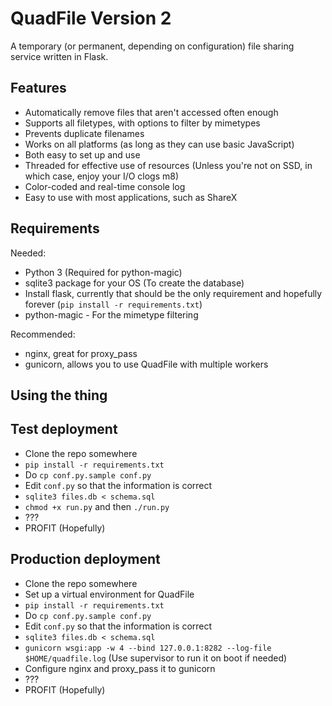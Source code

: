 # QuadFile Version 2

A temporary (or permanent, depending on configuration) file sharing service written in Flask.

## Features

* Automatically remove files that aren't accessed often enough
* Supports all filetypes, with options to filter by mimetypes
* Prevents duplicate filenames
* Works on all platforms (as long as they can use basic JavaScript)
* Both easy to set up and use
* Threaded for effective use of resources (Unless you're not on SSD, in which case, enjoy your I/O clogs m8)
* Color-coded and real-time console log
* Easy to use with most applications, such as ShareX

## Requirements

Needed:

* Python 3 (Required for python-magic)
* sqlite3 package for your OS (To create the database)
* Install flask, currently that should be the only requirement and hopefully forever (``pip install -r requirements.txt``)
* python-magic - For the mimetype filtering

Recommended:

* nginx, great for proxy_pass
* gunicorn, allows you to use QuadFile with multiple workers

## Using the thing

## Test deployment

* Clone the repo somewhere
* ``pip install -r requirements.txt``
* Do ``cp conf.py.sample conf.py``
* Edit ``conf.py`` so that the information is correct
* ``sqlite3 files.db < schema.sql``
* ``chmod +x run.py`` and then ``./run.py``
* ???
* PROFIT (Hopefully)

## Production deployment

* Clone the repo somewhere
* Set up a virtual environment for QuadFile
* ``pip install -r requirements.txt``
* Do ``cp conf.py.sample conf.py``
* Edit ``conf.py`` so that the information is correct
* ``sqlite3 files.db < schema.sql``
* ``gunicorn wsgi:app -w 4 --bind 127.0.0.1:8282 --log-file $HOME/quadfile.log`` (Use supervisor to run it on boot if needed)
* Configure nginx and proxy_pass it to gunicorn
* ???
* PROFIT (Hopefully)
